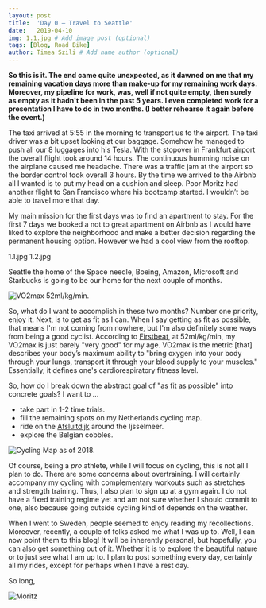 ```yaml
---
layout: post
title:  'Day 0 – Travel to Seattle'
date:   2019-04-10
img: 1.1.jpg # Add image post (optional)
tags: [Blog, Road Bike]
author: Timea Szili # Add name author (optional)
---
```


**So this is it. The end came quite unexpected, as it dawned on me
that my remaining vacation days more than make-up for my remaining
work days. Moreover, my pipeline for work, was, well if not quite
empty, then surely as empty as it hadn't been in the past 5 years. I
even completed work for a presentation I have to do in two months. (I
better rehearse it again before the event.)**

The taxi arrived at 5:55 in the morning to transport us to the airport. The
taxi driver was a bit upset looking at our baggage. Somehow he managed to push all our 8 luggages into his Tesla. 
With the stopover in Frankfurt airport the overall flight took around 14 hours. The continuous humming noise on the airplane caused me headache. There was a traffic jam at the airport so the border control took overall 3 hours. By the time we arrived to the Airbnb all I wanted is to put my head on a cushion and sleep. Poor Moritz had another flight to San Francisco where his bootcamp started. I wouldn’t be able to travel more that day.

My main mission for the first days was to find an apartment to stay. For the first 7 days we booked a not to great apartment on Airbnb as I would have liked to explore the neighborhood and make a better decision regarding the permanent housing option. However we had a cool view from the rooftop.

1.1.jpg
1.2.jpg

Seattle the home of the Space needle, Boeing, Amazon, Microsoft and Starbucks is going to be our home for the next couple of months.


![VO2max 52ml/kg/min.]({{site.baseurl}}/assets/img/vo2max.jpg)

So, what do I want to accomplish in these two months? Number one
priority, enjoy it. Next, is to get as fit as I can. When I say
getting as fit as possible, that means I'm not coming from nowhere,
but I'm also definitely some ways from being a good cyclist. According
to
[Firstbeat](https://www.firstbeat.com/en/consumer-feature/vo2max-fitness-level/),
at 52ml/kg/min, my VO2max is just barely "very good" for my
age. VO2max is the metric [that] describes your body’s maximum ability
to "bring oxygen into your body through your lungs, transport it
through your blood supply to your muscles." Essentially, it defines
one's cardiorespiratory fitness level.

So, how do I break down the abstract goal of "as fit as possible" into
concrete goals? I want to ...

- take part in 1-2 time trials.
- fill the remaining spots on my Netherlands cycling map.
- ride on the [Afsluitdijk](https://en.wikipedia.org/wiki/Afsluitdijk) around
  the Ijsselmeer.
- explore the Belgian cobbles.

![Cycling Map as of 2018.]({{site.baseurl}}/assets/img/cyclingmap2018.jpg)

Of course, being a *pro* athlete, while I will focus on cycling, this
is not all I plan to do. There are some concerns about overtraining. I
will certainly accompany my cycling with complementary workouts such
as stretches and strength training. Thus, I also plan to sign up at a
gym again. I do not have a fixed training regime yet and am not sure
whether I should commit to one, also because going outside cycling
kind of depends on the weather.

When I went to Sweden, people seemed to enjoy reading my
recollections. Moreover, recently, a couple of folks asked me what I
was up to. Well, I can now point them to this blog! It will be
inherently personal, but hopefully, you can also get something out of
it. Whether it is to explore the beautiful nature or to just see what
I am up to. I plan to post something every day, certainly all my
rides, except for perhaps when I have a rest day.

So long,

![Moritz]({{site.baseurl}}/assets/img/moritz.png)



